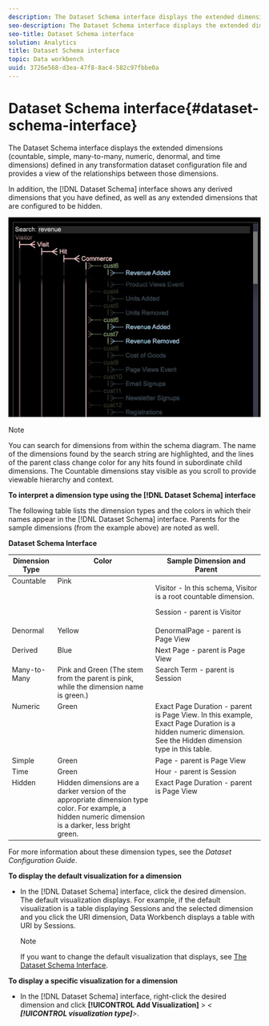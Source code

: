 ```yaml
---
description: The Dataset Schema interface displays the extended dimensions (countable, simple, many-to-many, numeric, denormal, and time dimensions) defined in any transformation dataset configuration file and provides a view of the relationships between those dimensions.
seo-description: The Dataset Schema interface displays the extended dimensions (countable, simple, many-to-many, numeric, denormal, and time dimensions) defined in any transformation dataset configuration file and provides a view of the relationships between those dimensions.
seo-title: Dataset Schema interface
solution: Analytics
title: Dataset Schema interface
topic: Data workbench
uuid: 3726e568-d3ea-47f8-8ac4-582c97fbbe0a
---
```


# Dataset Schema interface{#dataset-schema-interface}

The Dataset Schema interface displays the extended dimensions (countable, simple, many-to-many, numeric, denormal, and time dimensions) defined in any transformation dataset configuration file and provides a view of the relationships between those dimensions.

 In addition, the [!DNL Dataset Schema] interface shows any derived dimensions that you have defined, as well as any extended dimensions that are configured to be hidden.

![](assets/vis_DatasetSchema_Example2.png)

>[!NOTE]
>
>You can search for dimensions from within the schema diagram. The name of the dimensions found by the search string are highlighted, and the lines of the parent class change color for any hits found in subordinate child dimensions. The Countable dimensions stay visible as you scroll to provide viewable hierarchy and context.

**To interpret a dimension type using the [!DNL Dataset Schema] interface**

The following table lists the dimension types and the colors in which their names appear in the [!DNL Dataset Schema] interface. Parents for the sample dimensions (from the example above) are noted as well.

<table id="table_CF888522626E49A4A10D87085CAB5CC1"> 
 <desc> 
  <b> <span class="wintitle"> Dataset Schema</span> Interface </b> 
 </desc> 
 <thead> 
  <tr valign="top"> 
   <th colname="col1" class="entry"> Dimension Type </th> 
   <th colname="col2" class="entry"> Color </th> 
   <th colname="col3" class="entry"> Sample Dimension and Parent </th> 
  </tr> 
 </thead>
 <tbody> 
  <tr valign="top"> 
   <td colname="col1"> Countable </td> 
   <td colname="col2"> Pink </td> 
   <td colname="col3"> <p>Visitor - In this schema, Visitor is a root countable dimension. </p> <p>Session - parent is Visitor </p> </td> 
  </tr> 
  <tr valign="top"> 
   <td colname="col1"> Denormal </td> 
   <td colname="col2"> Yellow </td> 
   <td colname="col3"> DenormalPage - parent is Page View </td> 
  </tr> 
  <tr valign="top"> 
   <td colname="col1"> Derived </td> 
   <td colname="col2"> Blue </td> 
   <td colname="col3"> Next Page - parent is Page View </td> 
  </tr> 
  <tr valign="top"> 
   <td colname="col1"> Many-to-Many </td> 
   <td colname="col2"> Pink and Green (The stem from the parent is pink, while the dimension name is green.) </td> 
   <td colname="col3"> Search Term - parent is Session </td> 
  </tr> 
  <tr valign="top"> 
   <td colname="col1"> Numeric </td> 
   <td colname="col2"> Green </td> 
   <td colname="col3"> Exact Page Duration - parent is Page View. In this example, Exact Page Duration is a hidden numeric dimension. See the Hidden dimension type in this table. </td> 
  </tr> 
  <tr valign="top"> 
   <td colname="col1"> Simple </td> 
   <td colname="col2"> Green </td> 
   <td colname="col3"> Page - parent is Page View </td> 
  </tr> 
  <tr valign="top"> 
   <td colname="col1"> Time </td> 
   <td colname="col2"> Green </td> 
   <td colname="col3"> Hour - parent is Session </td> 
  </tr> 
  <tr valign="top"> 
   <td colname="col1"> Hidden </td> 
   <td colname="col2"> Hidden dimensions are a darker version of the appropriate dimension type color. For example, a hidden numeric dimension is a darker, less bright green. </td> 
   <td colname="col3"> Exact Page Duration - parent is Page View </td> 
  </tr> 
 </tbody> 
</table>

For more information about these dimension types, see the *Dataset Configuration Guide*.

**To display the default visualization for a dimension**

* In the [!DNL Dataset Schema] interface, click the desired dimension. The default visualization displays. For example, if the default visualization is a table displaying Sessions and the selected dimension and you click the URI dimension, Data Workbench displays a table with URI by Sessions.

  >[!NOTE]
  >
  >If you want to change the default visualization that displays, see [The Dataset Schema Interface](../../../home/c-get-started/c-admin-intrf/c-dtst-sch-intrf.md#concept-e147b3a5b542453ca2b121e1c85bb175).

**To display a specific visualization for a dimension**

* In the [!DNL Dataset Schema] interface, right-click the desired dimension and click **[!UICONTROL Add Visualization]** > *< **[!UICONTROL visualization type]**>*.

